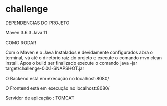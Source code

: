 # challenge
DEPENDENCIAS DO PROJETO

Maven 3.6.3 
Java 11

COMO RODAR

Com o Maven e o Java Instalados e devidamente configurados abra o terminal, vá até o diretório raiz do projeto e execute o comando mvn clean install. 
Apos o build ser finalizado execute o comando java -jar target/challenge-0.0.1-SNAPSHOT.jar

O Backend está em execução no localhost:8080/

O Frontend está em execução no localhost:8080/

Servidor de aplicação : TOMCAT
